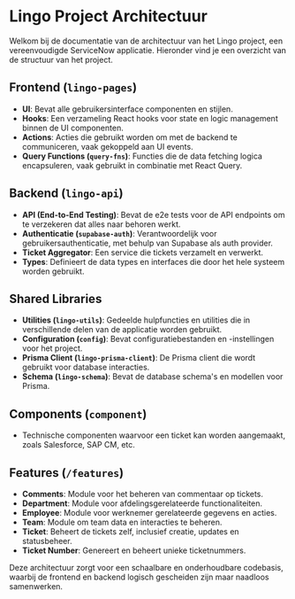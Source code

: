 # Lingo Project Architectuur

Welkom bij de documentatie van de architectuur van het Lingo project, een vereenvoudigde ServiceNow applicatie. Hieronder vind je een overzicht van de structuur van het project.

## Frontend (`lingo-pages`)

- **UI**: Bevat alle gebruikersinterface componenten en stijlen.
- **Hooks**: Een verzameling React hooks voor state en logic management binnen de UI componenten.
- **Actions**: Acties die gebruikt worden om met de backend te communiceren, vaak gekoppeld aan UI events.
- **Query Functions (`query-fns`)**: Functies die de data fetching logica encapsuleren, vaak gebruikt in combinatie met React Query.

## Backend (`lingo-api`)

- **API (End-to-End Testing)**: Bevat de e2e tests voor de API endpoints om te verzekeren dat alles naar behoren werkt.
- **Authenticatie (`supabase-auth`)**: Verantwoordelijk voor gebruikersauthenticatie, met behulp van Supabase als auth provider.
- **Ticket Aggregator**: Een service die tickets verzamelt en verwerkt.
- **Types**: Definieert de data types en interfaces die door het hele systeem worden gebruikt.

## Shared Libraries

- **Utilities (`lingo-utils`)**: Gedeelde hulpfuncties en utilities die in verschillende delen van de applicatie worden gebruikt.
- **Configuration (`config`)**: Bevat configuratiebestanden en -instellingen voor het project.
- **Prisma Client (`lingo-prisma-client`)**: De Prisma client die wordt gebruikt voor database interacties.
- **Schema (`lingo-schema`)**: Bevat de database schema's en modellen voor Prisma.

## Components (`component`)

- Technische componenten waarvoor een ticket kan worden aangemaakt, zoals Salesforce, SAP CM, etc.

## Features (`/features`)

- **Comments**: Module voor het beheren van commentaar op tickets.
- **Department**: Module voor afdelingsgerelateerde functionaliteiten.
- **Employee**: Module voor werknemer gerelateerde gegevens en acties.
- **Team**: Module om team data en interacties te beheren.
- **Ticket**: Beheert de tickets zelf, inclusief creatie, updates en statusbeheer.
- **Ticket Number**: Genereert en beheert unieke ticketnummers.

Deze architectuur zorgt voor een schaalbare en onderhoudbare codebasis, waarbij de frontend en backend logisch gescheiden zijn maar naadloos samenwerken.
